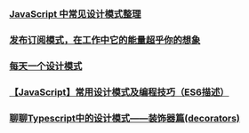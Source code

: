 ### [JavaScript 中常见设计模式整理](https://juejin.im/post/5afe6430518825428630bc4d)
### [发布订阅模式，在工作中它的能量超乎你的想象](https://juejin.im/post/5b125ad3e51d450688133f22)
### [每天一个设计模式](https://godbmw.com/archives/)
### [【JavaScript】常用设计模式及编程技巧（ES6描述）](https://juejin.im/post/5bf6c7076fb9a049b2218532#heading-13)
### [聊聊Typescript中的设计模式——装饰器篇(decorators)](https://juejin.im/post/5c1705dd51882567b920c795)

